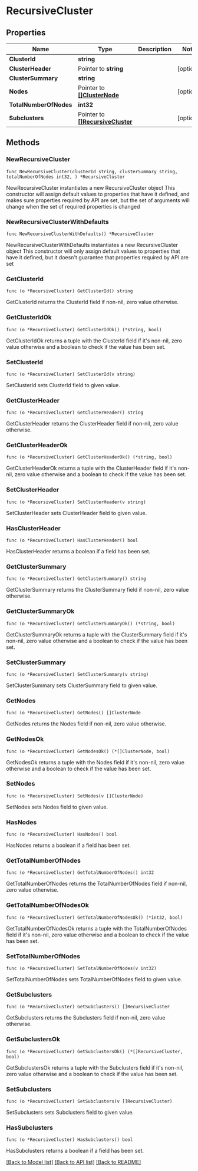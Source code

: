 # RecursiveCluster

## Properties

Name | Type | Description | Notes
------------ | ------------- | ------------- | -------------
**ClusterId** | **string** |  | 
**ClusterHeader** | Pointer to **string** |  | [optional] 
**ClusterSummary** | **string** |  | 
**Nodes** | Pointer to [**[]ClusterNode**](ClusterNode.md) |  | [optional] 
**TotalNumberOfNodes** | **int32** |  | 
**Subclusters** | Pointer to [**[]RecursiveCluster**](RecursiveCluster.md) |  | [optional] 

## Methods

### NewRecursiveCluster

`func NewRecursiveCluster(clusterId string, clusterSummary string, totalNumberOfNodes int32, ) *RecursiveCluster`

NewRecursiveCluster instantiates a new RecursiveCluster object
This constructor will assign default values to properties that have it defined,
and makes sure properties required by API are set, but the set of arguments
will change when the set of required properties is changed

### NewRecursiveClusterWithDefaults

`func NewRecursiveClusterWithDefaults() *RecursiveCluster`

NewRecursiveClusterWithDefaults instantiates a new RecursiveCluster object
This constructor will only assign default values to properties that have it defined,
but it doesn't guarantee that properties required by API are set

### GetClusterId

`func (o *RecursiveCluster) GetClusterId() string`

GetClusterId returns the ClusterId field if non-nil, zero value otherwise.

### GetClusterIdOk

`func (o *RecursiveCluster) GetClusterIdOk() (*string, bool)`

GetClusterIdOk returns a tuple with the ClusterId field if it's non-nil, zero value otherwise
and a boolean to check if the value has been set.

### SetClusterId

`func (o *RecursiveCluster) SetClusterId(v string)`

SetClusterId sets ClusterId field to given value.


### GetClusterHeader

`func (o *RecursiveCluster) GetClusterHeader() string`

GetClusterHeader returns the ClusterHeader field if non-nil, zero value otherwise.

### GetClusterHeaderOk

`func (o *RecursiveCluster) GetClusterHeaderOk() (*string, bool)`

GetClusterHeaderOk returns a tuple with the ClusterHeader field if it's non-nil, zero value otherwise
and a boolean to check if the value has been set.

### SetClusterHeader

`func (o *RecursiveCluster) SetClusterHeader(v string)`

SetClusterHeader sets ClusterHeader field to given value.

### HasClusterHeader

`func (o *RecursiveCluster) HasClusterHeader() bool`

HasClusterHeader returns a boolean if a field has been set.

### GetClusterSummary

`func (o *RecursiveCluster) GetClusterSummary() string`

GetClusterSummary returns the ClusterSummary field if non-nil, zero value otherwise.

### GetClusterSummaryOk

`func (o *RecursiveCluster) GetClusterSummaryOk() (*string, bool)`

GetClusterSummaryOk returns a tuple with the ClusterSummary field if it's non-nil, zero value otherwise
and a boolean to check if the value has been set.

### SetClusterSummary

`func (o *RecursiveCluster) SetClusterSummary(v string)`

SetClusterSummary sets ClusterSummary field to given value.


### GetNodes

`func (o *RecursiveCluster) GetNodes() []ClusterNode`

GetNodes returns the Nodes field if non-nil, zero value otherwise.

### GetNodesOk

`func (o *RecursiveCluster) GetNodesOk() (*[]ClusterNode, bool)`

GetNodesOk returns a tuple with the Nodes field if it's non-nil, zero value otherwise
and a boolean to check if the value has been set.

### SetNodes

`func (o *RecursiveCluster) SetNodes(v []ClusterNode)`

SetNodes sets Nodes field to given value.

### HasNodes

`func (o *RecursiveCluster) HasNodes() bool`

HasNodes returns a boolean if a field has been set.

### GetTotalNumberOfNodes

`func (o *RecursiveCluster) GetTotalNumberOfNodes() int32`

GetTotalNumberOfNodes returns the TotalNumberOfNodes field if non-nil, zero value otherwise.

### GetTotalNumberOfNodesOk

`func (o *RecursiveCluster) GetTotalNumberOfNodesOk() (*int32, bool)`

GetTotalNumberOfNodesOk returns a tuple with the TotalNumberOfNodes field if it's non-nil, zero value otherwise
and a boolean to check if the value has been set.

### SetTotalNumberOfNodes

`func (o *RecursiveCluster) SetTotalNumberOfNodes(v int32)`

SetTotalNumberOfNodes sets TotalNumberOfNodes field to given value.


### GetSubclusters

`func (o *RecursiveCluster) GetSubclusters() []RecursiveCluster`

GetSubclusters returns the Subclusters field if non-nil, zero value otherwise.

### GetSubclustersOk

`func (o *RecursiveCluster) GetSubclustersOk() (*[]RecursiveCluster, bool)`

GetSubclustersOk returns a tuple with the Subclusters field if it's non-nil, zero value otherwise
and a boolean to check if the value has been set.

### SetSubclusters

`func (o *RecursiveCluster) SetSubclusters(v []RecursiveCluster)`

SetSubclusters sets Subclusters field to given value.

### HasSubclusters

`func (o *RecursiveCluster) HasSubclusters() bool`

HasSubclusters returns a boolean if a field has been set.


[[Back to Model list]](../README.md#documentation-for-models) [[Back to API list]](../README.md#documentation-for-api-endpoints) [[Back to README]](../README.md)


